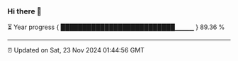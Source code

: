 ### Hi there 👋

⏳ Year progress { ██████████████████████████▁▁▁▁ } 89.36 %

---

⏰ Updated on Sat, 23 Nov 2024 01:44:56 GMT


